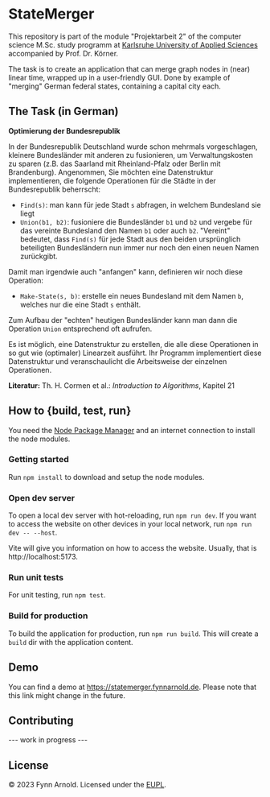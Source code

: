 # StateMerger

This repository is part of the module "Projektarbeit 2" of the computer science M.Sc. study programm at [Karlsruhe University of Applied Sciences](https://www.h-ka.de/en/) accompanied by Prof. Dr. Körner.

The task is to create an application that can merge graph nodes in (near) linear time, wrapped up in a user-friendly GUI.
Done by example of "merging" German federal states, containing a capital city each.


## The Task (in German)

**Optimierung der Bundesrepublik**

In der Bundesrepublik Deutschland wurde schon mehrmals vorgeschlagen, kleinere Bundesländer mit anderen zu fusionieren, um Verwaltungskosten zu sparen (z.B. das Saarland mit Rheinland-Pfalz oder Berlin mit Brandenburg). Angenommen, Sie möchten eine Datenstruktur implementieren, die folgende Operationen für die Städte in der Bundesrepublik beherrscht:

* `Find(s)`: man kann für jede Stadt `s` abfragen, in welchem Bundesland sie liegt
* `Union(b1, b2)`: fusioniere die Bundesländer `b1` und `b2` und vergebe für das vereinte Bundesland den Namen `b1` oder auch `b2`. "Vereint" bedeutet, dass `Find(s)` für jede Stadt aus den beiden ursprünglich beteiligten Bundesländern nun immer nur noch den einen neuen Namen zurückgibt.

Damit man irgendwie auch "anfangen" kann, definieren wir noch diese Operation:

* `Make-State(s, b)`: erstelle ein neues Bundesland mit dem Namen `b`, welches nur die eine Stadt `s` enthält.

Zum Aufbau der "echten" heutigen Bundesländer kann man dann die Operation `Union` entsprechend oft aufrufen.

Es ist möglich, eine Datenstruktur zu erstellen, die alle diese Operationen in so gut wie (optimaler) Linearzeit ausführt. Ihr Programm implementiert diese Datenstruktur und veranschaulicht die Arbeitsweise der einzelnen Operationen.

**Literatur:** Th. H. Cormen et al.: _Introduction to Algorithms_, Kapitel 21


## How to {build, test, run}

You need the [Node Package Manager](https://nodejs.org/en/download/package-manager) and an internet connection to install the node modules.

### Getting started

Run `npm install` to download and setup the node modules.

### Open dev server

To open a local dev server with hot-reloading, run `npm run dev`. If you want to access the website on other devices in your local network, run `npm run dev -- --host`.

Vite will give you information on how to access the website. Usually, that is http://localhost:5173.

### Run unit tests

For unit testing, run `npm test`.

### Build for production

To build the application for production, run `npm run build`. This will create a `build` dir with the application content.


## Demo

You can find a demo at https://statemerger.fynnarnold.de. Please note that this link might change in the future.


## Contributing

--- work in progress ---


## License

&copy; 2023 Fynn Arnold. Licensed under the [EUPL](LICENSE).
